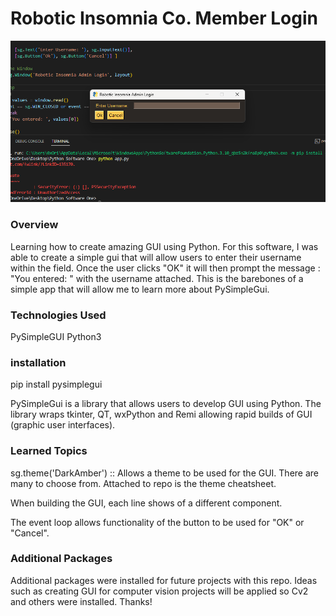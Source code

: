 # Robotic Insomnia Co. Member Login

<img src="https://github.com/RoboticInsomnia/Robotic-Insomnia-Simple-Login/blob/main/Admin%20Screenshot.png"/>

### Overview
Learning how to create amazing GUI using Python. For this software, I was able to create a simple gui that will allow users to enter their username within the field. Once the user clicks "OK" it will then prompt the message : "You entered: " with the username attached. This is the barebones of a simple app that will allow me to learn more about PySimpleGui.

### Technologies Used
PySimpleGUI
Python3

### installation
pip install pysimplegui

PySimpleGui is a library that allows users to develop GUI using Python. The library wraps tkinter, QT, wxPython and Remi allowing rapid builds of GUI (graphic user interfaces). 

### Learned Topics
sg.theme('DarkAmber') :: Allows a theme to be used for the GUI. There are many to choose from. Attached to repo is the theme cheatsheet.

When building the GUI, each line shows of a different component. 

The event loop allows functionality of the button to be used for "OK" or "Cancel". 



### Additional Packages
Additional packages were installed for future projects with this repo. Ideas such as creating GUI for computer vision projects will be applied so Cv2 and others were installed. Thanks!





